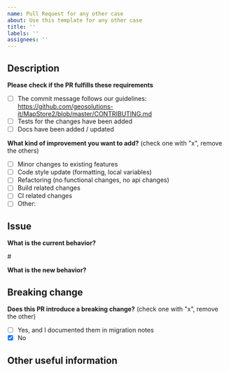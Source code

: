 ```yaml
---
name: Pull Request for any other case
about: Use this template for any other case
title: ''
labels: ''
assignees: ''
---
```


<!-- Thank you so much for your time taking to contribute, your work is appreciated! 😃 -->

## Description
<!-- A few sentences describing the overall goals of the pull request' s commits. -->

**Please check if the PR fulfills these requirements**
- [ ] The commit message follows our guidelines: https://github.com/geosolutions-it/MapStore2/blob/master/CONTRIBUTING.md
- [ ] Tests for the changes have been added
- [ ] Docs have been added / updated

**What kind of improvement you want to add?** (check one with "x", remove the others)
- [ ] Minor changes to existing features
- [ ] Code style update (formatting, local variables)
- [ ] Refactoring (no functional changes, no api changes)
- [ ] Build related changes
- [ ] CI related changes
- [ ] Other:

## Issue

**What is the current behavior?**
<!-- You can also link to an existing issue here -->
#<issue>

**What is the new behavior?**
<!-- Describe here the new behaviour based on your changes -->

## Breaking change
**Does this PR introduce a breaking change?** (check one with "x", remove the other)
 - [ ] Yes, and I documented them in migration notes
 - [x] No

<!-- If this PR contains a breaking change, please describe the impact and migration path for existing applications -->

## Other useful information
